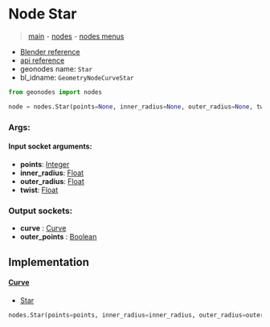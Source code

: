 # Node Star

> [main](../structure.md) - [nodes](nodes.md) - [nodes menus](nodes_menus.md)

- [Blender reference](https://docs.blender.org/manual/en/latest/modeling/geometry_nodes/curve_primitives/star.html)
- [api reference](https://docs.blender.org/api/current/bpy.types.GeometryNodeCurveStar.html)
- geonodes name: `Star`
- bl_idname: `GeometryNodeCurveStar`

```python
from geonodes import nodes

node = nodes.Star(points=None, inner_radius=None, outer_radius=None, twist=None)
```

### Args:

#### Input socket arguments:

- **points**: [Integer](Integer.md)
- **inner_radius**: [Float](Float.md)
- **outer_radius**: [Float](Float.md)
- **twist**: [Float](Float.md)

### Output sockets:

- **curve** : [Curve](Curve.md)
- **outer_points** : [Boolean](Boolean.md)

## Implementation

#### [Curve](Curve.md)

 - [Star](Curve.md#Star-classmethod)
  ```python
  nodes.Star(points=points, inner_radius=inner_radius, outer_radius=outer_radius, twist=twist  ```


